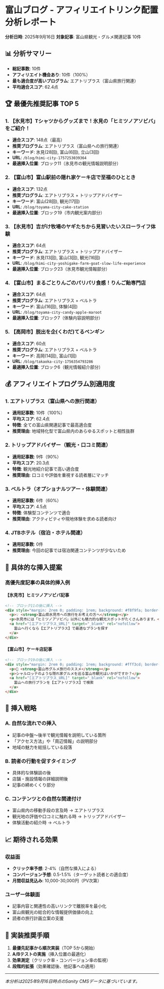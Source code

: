 # 富山ブログ - アフィリエイトリンク配置分析レポート

**分析日時**: 2025年9月16日
**対象記事**: 富山県観光・グルメ関連記事 10件

## 📊 分析サマリー

- **総記事数**: 10件
- **アフィリエイト機会あり**: 10件（100%）
- **最も適合度が高いプログラム**: エアトリプラス（富山県旅行関連）
- **平均適合スコア**: 62.4点

## 🏆 最優先推奨記事 TOP 5

### 1. 【氷見市】Tシャツからグッズまで！氷見の「ヒミツノアソビバ」をご紹介！
- **適合スコア**: 148点（最高）
- **推奨プログラム**: エアトリプラス（富山県への旅行関連）
- **キーワード**: 氷見(28回), 富山(6回), 立山(3回)
- **URL**: `/blog/himi-city-1757253039364`
- **最適挿入位置**: ブロック11（氷見市の観光情報説明部分）

### 2. 【富山市】富山駅前の隠れ家ケーキ店で至福のひととき
- **適合スコア**: 132点
- **推奨プログラム**: エアトリプラス + トリップアドバイザー
- **キーワード**: 富山(28回), 観光(17回)
- **URL**: `/blog/toyama-city-cake-station`
- **最適挿入位置**: ブロック19（市内観光案内部分）

### 3. 【氷見市】吉がけ牧場のヤギたちから見習いたいスローライフ体験
- **適合スコア**: 64点
- **推奨プログラム**: エアトリプラス + トリップアドバイザー
- **キーワード**: 氷見(13回), 富山(3回), 観光(16回)
- **URL**: `/blog/himi-city-yoshigake-farm-goat-slow-life-experience`
- **最適挿入位置**: ブロック23（氷見市観光情報部分）

### 4. 【富山市】まるごとりんごのパリパリ食感！りんご飴専門店
- **適合スコア**: 64点
- **推奨プログラム**: エアトリプラス + ベルトラ
- **キーワード**: 富山(16回), 体験(4回)
- **URL**: `/blog/toyama-city-candy-apple-maroot`
- **最適挿入位置**: ブロック7（体験内容説明部分）

### 5. 【高岡市】脱出を企(くわだ)てるペンギン
- **適合スコア**: 60点
- **推奨プログラム**: エアトリプラス + ベルトラ
- **キーワード**: 高岡(14回), 富山(1回)
- **URL**: `/blog/takaoka-city-1756354793286`
- **最適挿入位置**: ブロック6（観光情報紹介部分）

## 💰 アフィリエイトプログラム別適用度

### 1. エアトリプラス（富山県への旅行関連）
- **適用記事数**: 10件（100%）
- **平均スコア**: 62.4点
- **特徴**: 全ての富山県関連記事で最高適合度
- **推奨理由**: 地域特化型で富山県内のあらゆるスポットと相性抜群

### 2. トリップアドバイザー（観光・口コミ関連）
- **適用記事数**: 9件（90%）
- **平均スコア**: 20.3点
- **特徴**: 観光地紹介記事で高い適合度
- **推奨理由**: 口コミや評価を重視する読者層にマッチ

### 3. ベルトラ（オプショナルツアー・体験関連）
- **適用記事数**: 6件（60%）
- **平均スコア**: 4.5点
- **特徴**: 体験型コンテンツで適合
- **推奨理由**: アクティビティや現地体験を求める読者向け

### 4. JTBホテル（宿泊・ホテル関連）
- **適用記事数**: 0件
- **推奨理由**: 今回の記事では宿泊関連コンテンツが少ないため

## 📍 具体的な挿入提案

### 高優先度記事の具体的挿入例

#### 【氷見市】ヒミツノアソビバ記事
```html
<!-- ブロック11の後に挿入 -->
<div style="margin: 2rem 0; padding: 1rem; background: #f8f9fa; border-left: 4px solid #007bff;">
  <p>💡 <strong>富山県氷見市への旅行をお考えの方へ</strong></p>
  <p>氷見市には「ヒミツノアソビバ」以外にも魅力的な観光スポットがたくさんあります。</p>
  <a href="[エアトリプラス_URL]" target="_blank" rel="nofollow">
    富山へ行くなら【エアトリプラス】で最適なプランを探す
  </a>
</div>
```

#### 【富山市】ケーキ店記事
```html
<!-- ブロック19の後に挿入 -->
<div style="margin: 2rem 0; padding: 1rem; background: #fff3cd; border-left: 4px solid #ffc107;">
  <p>🍰 <strong>富山市グルメ旅行のススメ</strong></p>
  <p>シャルロッテのような隠れ家グルメを巡る富山市観光はいかがですか？</p>
  <a href="[エアトリプラス_URL]" target="_blank" rel="nofollow">
    富山への旅行プランを【エアトリプラス】で検索
  </a>
</div>
```

## 🎯 挿入戦略

### A. 自然な流れでの挿入
- 記事の中盤～後半で観光情報を説明している箇所
- 「アクセス方法」や「周辺情報」の説明部分
- 地域の魅力を総括している段落

### B. 読者の行動を促すタイミング
- 具体的な体験談の後
- 店舗・施設情報の詳細説明後
- 記事の締めくくり部分

### C. コンテンツとの自然な関連付け
- 富山県内の移動手段の言及時 → エアトリプラス
- 観光地の評価や口コミに触れる時 → トリップアドバイザー
- 体験活動の紹介時 → ベルトラ

## 📈 期待される効果

### 収益面
- **クリック率予想**: 2-4%（自然な挿入による）
- **コンバージョン予想**: 0.5-1.5%（ターゲット読者との適合度）
- **月間収益見込み**: 10,000-30,000円（PV次第）

### ユーザー体験面
- 記事内容と関連性の高いリンクで離脱率を最小化
- 富山県観光の総合的な情報提供価値の向上
- 読者の旅行計画立案の支援

## 🔧 実装推奨手順

1. **最優先記事から順次実装**（TOP 5から開始）
2. **A/Bテストの実施**（挿入位置の最適化）
3. **効果測定**（クリック率・コンバージョン率の監視）
4. **段階的拡張**（効果確認後、他記事への適用）

---

*本分析は2025年9月16日時点のSanity CMSデータに基づいています。*